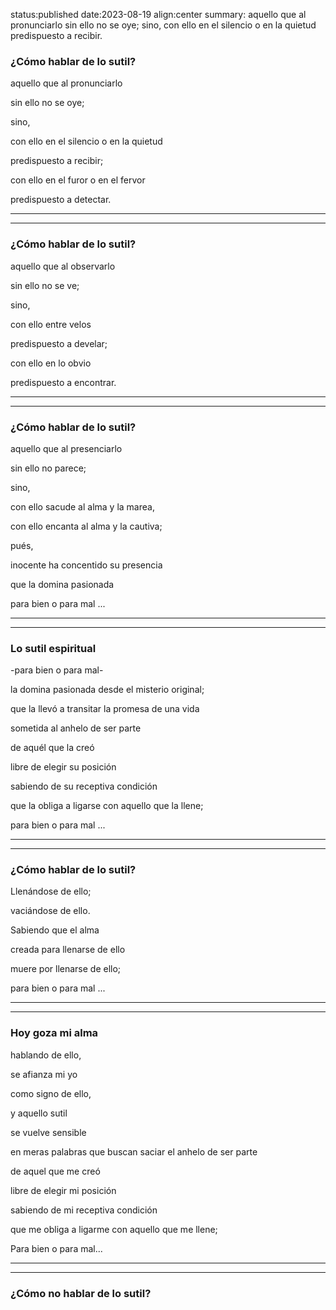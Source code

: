 status:published
date:2023-08-19
align:center
summary: aquello que al pronunciarlo sin ello no se oye; sino, con ello en el silencio o en la quietud predispuesto a recibir.

### ¿Cómo hablar de lo sutil?

aquello que al pronunciarlo

sin ello no se oye;

sino,

con ello en el silencio o en la quietud

predispuesto a recibir;

con ello en el furor o en el fervor

predispuesto a detectar.

---

---

### ¿Cómo hablar de lo sutil?

aquello que al observarlo

sin ello no se ve;

sino,

con ello entre velos

predispuesto a develar;

con ello en lo obvio

predispuesto a encontrar.

---

---

### ¿Cómo hablar de lo sutil?

aquello que al presenciarlo

sin ello no parece;

sino,

con ello sacude al alma y la marea,

con ello encanta al alma y la cautiva;

pués,

inocente ha concentido su presencia

que la domina pasionada 

para bien o para mal ...

---

---

###  Lo sutil espiritual 

-para bien o para mal-

la domina pasionada desde el misterio original;

que la llevó a transitar la promesa de una vida

sometida al anhelo de ser parte 

de aquél que la creó

libre de elegir su posición

sabiendo de su receptiva condición

que la obliga a ligarse con aquello que la llene;

para bien o para mal ...

---

---

### ¿Cómo hablar de lo sutil?

Llenándose de ello;

vaciándose de ello.

Sabiendo que el alma 

creada para llenarse de ello

muere por llenarse de ello;

para bien o para mal ...

---

---

### Hoy goza mi alma

hablando de ello,

se afianza mi yo

como signo de ello,

y aquello sutil

se vuelve sensible 

en meras palabras que buscan saciar el anhelo de ser parte 

de aquel que me creó

libre de elegir mi posición

sabiendo de mi receptiva condición

que me obliga a ligarme con aquello que me llene;

Para bien o para mal...

---

---
### ¿Cómo no hablar de lo sutil?
